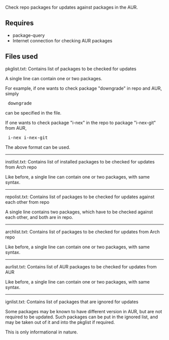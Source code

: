 Check repo packages for updates against packages in the AUR.

## Requires

* package-query
* Internet connection for checking AUR packages

## Files used

pkglist.txt: Contains list of packages to be checked for updates

A single line can contain one or two packages.

For example, if one wants to check package "downgrade" in repo and AUR, simply
<pre> downgrade </pre>
can be specified in the file.

If one wants to check package "i-nex" in the repo to package "i-nex-git" from AUR,
<pre> i-nex	i-nex-git </pre>
The above format can be used.

-------------------------------------------------------------------------------

instlist.txt: Contains list of installed packages to be checked for updates from Arch repo

Like before, a single line can contain one or two packages, with same syntax.

-------------------------------------------------------------------------------

repolist.txt: Contains list of packages to be checked for updates against each other from repo

A single line contains two packages, which have to be checked against each other, and both are in repo.

-------------------------------------------------------------------------------

archlist.txt: Contains list of packages to be checked for updates from Arch repo

Like before, a single line can contain one or two packages, with same syntax.

-------------------------------------------------------------------------------

aurlist.txt: Contains list of AUR packages to be checked for updates from AUR

Like before, a single line can contain one or two packages, with same syntax.

-------------------------------------------------------------------------------

ignlist.txt: Contains list of packages that are ignored for updates

Some packages may be known to have different version in AUR, but are not required to be updated.
Such packages can be put in the ignored list, and may be taken out of it and into the pkglist if required.

This is only informational in nature.
